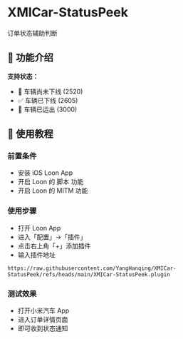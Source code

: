 # XMICar-StatusPeek

订单状态辅助判断

## 📱 功能介绍

**支持状态：**
- 🚧 车辆尚未下线 (2520)
- ✅ 车辆已下线 (2605) 
- 🚚 车辆已运出 (3000)

## 🚀 使用教程

### 前置条件
- 安装 iOS Loon App
- 开启 Loon 的 脚本 功能
- 开启 Loon 的 MITM 功能

### 使用步骤

- 打开 Loon App
- 进入「配置」→「插件」
- 点击右上角「+」添加插件
- 输入插件地址
```
https://raw.githubusercontent.com/YangHanqing/XMICar-StatusPeek/refs/heads/main/XMICar-StatusPeek.plugin
```

### 测试效果

- 打开小米汽车 App
- 进入订单详情页面
- 即可收到状态通知
